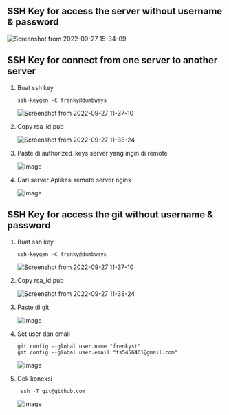 

## SSH Key for access the server without username & password

![Screenshot from 2022-09-27 15-34-09](https://user-images.githubusercontent.com/40049149/192476307-cb69eefe-ad95-46bf-84d9-d88007f1ba47.png)

## SSH Key for connect from one server to another server

1. Buat ssh key

       ssh-keygen -C frenky@dumbways

   ![Screenshot from 2022-09-27 11-37-10](https://user-images.githubusercontent.com/40049149/192433696-3b7be64b-0760-4986-8deb-c9791f892a5e.png)

2. Copy rsa_id.pub

    ![Screenshot from 2022-09-27 11-38-24](https://user-images.githubusercontent.com/40049149/192433787-daebcc59-5bed-40e4-a0cc-641cb5c0c874.png)

3. Paste di authorized_keys server yang ingin di remote

   ![image](https://user-images.githubusercontent.com/40049149/192479791-88afdd0c-b5ec-4a72-9ef1-7bf31ee6e9a0.png)

4. Dari server Aplikasi remote server nginx

   ![image](https://user-images.githubusercontent.com/40049149/192476838-dd69551a-7354-4c75-9979-64e44345eb61.png)

## SSH Key for access the git without username & password

1. Buat ssh key

       ssh-keygen -C frenky@dumbways

   ![Screenshot from 2022-09-27 11-37-10](https://user-images.githubusercontent.com/40049149/192433696-3b7be64b-0760-4986-8deb-c9791f892a5e.png)

2. Copy rsa_id.pub

    ![Screenshot from 2022-09-27 11-38-24](https://user-images.githubusercontent.com/40049149/192433787-daebcc59-5bed-40e4-a0cc-641cb5c0c874.png)

3. Paste di git

    ![image](https://user-images.githubusercontent.com/40049149/192433983-d7475cb0-3f14-437f-84dd-97625cb00304.png) 
    
4. Set user dan email

       git config --global user.name "frenkyst"
       git config --global user.email "fs5456461@gmail.com"

   ![image](https://user-images.githubusercontent.com/40049149/192431675-3e3f8d9b-7333-4e46-8f4f-5d4ec9e20abc.png)

5. Cek koneksi

        ssh -T git@github.com
        
   ![image](https://user-images.githubusercontent.com/40049149/192477645-02b7fc57-a4e1-45de-bf29-422d9dc432c1.png)






































